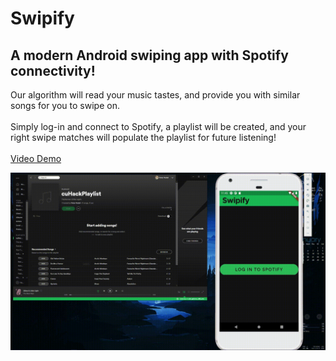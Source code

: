 # Swipify

## A modern Android swiping app with Spotify connectivity!
Our algorithm will read your music tastes, and provide you with similar songs for you to swipe on.
</br></br>
Simply log-in and connect to Spotify, a playlist will be created, and your right swipe matches will populate the playlist for future listening!
</br></br>
[Video Demo](https://www.youtube.com/watch?v=_UcYL4cwa9E)

![swipify](Demo.gif)
